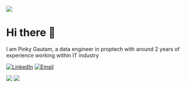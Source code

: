 ![](https://komarev.com/ghpvc/?username=ppkgtmm&style=for-the-badge)

# Hi there 👋
I am Pinky Gautam, a data engineer in proptech with around 2 years of experience working within IT industry

[![LinkedIn](https://img.shields.io/badge/linkedin-%230077B5.svg?&style=for-the-badge&logo=linkedin&logoColor=white)](https://www.linkedin.com/in/pinky-gautam/)
[![Email](https://img.shields.io/badge/email-D14836?&style=for-the-badge&logo=gmail&logoColor=white)](mailto:pinky.gtm@outlook.com)

[![](https://github-readme-stats.vercel.app/api/pin/?username=ppkgtmm&repo=fake-news-detection&theme=github_dark_dimmed)]()
[![](https://github-readme-stats.vercel.app/api/pin/?username=ppkgtmm&repo=fake-news-detection&theme=github_dark_dimmed)]()

